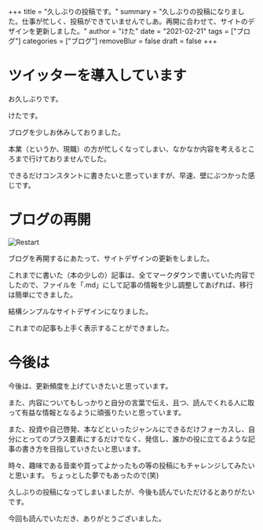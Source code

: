 +++
title = "久しぶりの投稿です。"
summary = "久しぶりの投稿になりました。仕事が忙しく、投稿ができていませんでしあ。再開に合わせて、サイトのデザインを更新しました。"
author = "けた"
date = "2021-02-21"
tags = ["ブログ"]
categories = ["ブログ"]
removeBlur = false
draft = false
+++

# ツイッターを導入しています

お久しぶりです。


けたです。


ブログを少しお休みしておりました。


本業（というか、現職）の方が忙しくなってしまい、なかなか内容を考えるところまで行けておりませんでした。


できるだけコンスタントに書きたいと思っていますが、早速、壁にぶつかった感じです。


# ブログの再開
![Restart](https://images.pexels.com/photos/40751/running-runner-long-distance-fitness-40751.jpeg?auto=compress&cs=tinysrgb&h=750&w=1260)


ブログを再開するにあたって、サイトデザインの更新をしました。


これまでに書いた（本の少しの）記事は、全てマークダウンで書いていた内容でしたので、ファイルを「.md」にして記事の情報を少し調整してあげれば、移行は簡単にできました。


結構シンプルなサイトデザインになりました。

これまでの記事も上手く表示することができました。



# 今後は

今後は、更新頻度を上げていきたいと思っています。


また、内容についてもしっかりと自分の言葉で伝え、且つ、読んでくれる人に取って有益な情報となるように頑張りたいと思っています。


また、投資や自己啓発、本などといったジャンルにできるだけフォーカスし、自分にとってのプラス要素にするだけでなく、発信し、誰かの役に立てるような記事の書き方を目指していきたいと思います。


時々、趣味である音楽や買ってよかったもの等の投稿にもチャレンジしてみたいと思います。
ちょっとした夢でもあったので(笑)


久しぶりの投稿になってしまいましたが、今後も読んでいただけるとありがたいです。


今回も読んでいただき、ありがとうございました。